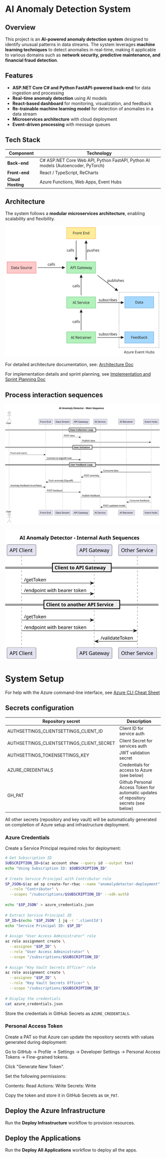 # AI Anomaly Detection System

## Overview

This project is an **AI-powered anomaly detection system** designed to identify unusual patterns in data streams. The system leverages **machine learning techniques** to detect anomalies in real-time, making it applicable to various domains such as **network security, predictive maintenance, and financial fraud detection**.

## Features

- **ASP.NET Core C# and Python FastAPI-powered back-end** for data ingestion and processing
- **Real-time anomaly detection** using AI models
- **React-based dashboard** for monitoring, visualization, and feedback
- **Re-trainable machine learning model** for detection of anomalies in a data stream
- **Microservices architecture** with cloud deployment
- **Event-driven processing** with message queues

## Tech Stack

| Component       | Technology |
|----------------|------------|
| **Back-end**   | C# ASP.NET Core Web API, Python FastAPI, Python AI models (Autoencoder, PyTorch) |
| **Front-end**  | React / TypeScript, ReCharts |
| **Cloud Hosting** | Azure Functions, Web Apps, Event Hubs |

## Architecture

The system follows a **modular microservices architecture**, enabling scalability and flexibility.

![Architecture Diagram](docs/architecture.svg)

For detailed architecture documentation, see: [Architecture Doc](docs/architecture.pdf)

For implementation details and sprint planning, see [Implementation and Sprint Planning Doc](docs/implementation.pdf)

## Process interaction sequences

![Main Sequence diagram](docs/sequence-main.svg)

![Auth Sequence diagram](docs/sequence-auth.svg)

# System Setup

For help with the Azure command-line interface, see [Azure CLI Cheat Sheet](docs/azure_cheat_sheet.md)

## Secrets configuration

|Repository secret | Description |
|------------------|-------------|
| AUTHSETTINGS_CLIENTSETTINGS_CLIENT_ID | Client ID for service auth |
| AUTHSETTINGS_CLIENTSETTINGS_CLIENT_SECRET | Client Secret for services auth |
| AUTHSETTINGS_TOKENSETTINGS_KEY | JWT validation secret |
| AZURE_CREDENTIALS | Credentials for access to Azure (see below) |
| GH_PAT | Github Personal Access Token for automatic updates of repository secrets (see below) |

All other secrets (repository and key vault) will be automatically generated on completion of Azure setup and infrastructure deployment.

### Azure Credentials

Create a Service Principal required roles for deployment:

```sh
# Get Subscription ID
SUBSCRIPTION_ID=$(az account show --query id --output tsv)
echo "Using Subscription ID: $SUBSCRIPTION_ID"

# Create Service Principal with Contributor role
SP_JSON=$(az ad sp create-for-rbac --name "anomalydetector-deployment" \
  --role "Contributor" \
  --scopes "/subscriptions/$SUBSCRIPTION_ID" --sdk-auth)

echo "$SP_JSON" > azure_credentials.json

# Extract Service Principal ID
SP_ID=$(echo "$SP_JSON" | jq -r '.clientId')
echo "Service Principal ID: $SP_ID"

# Assign "User Access Administrator" role
az role assignment create \
  --assignee "$SP_ID" \
  --role "User Access Administrator" \
  --scope "/subscriptions/$SUBSCRIPTION_ID"

# Assign "Key Vault Secrets Officer" role 
az role assignment create \
  --assignee "$SP_ID" \
  --role "Key Vault Secrets Officer" \
  --scope "/subscriptions/$SUBSCRIPTION_ID"

# Display the credentials
cat azure_credentials.json
```

Store the credentials in GitHub Secrets as `AZURE_CREDENTIALS`.

### Personal Access Token

Create a PAT so that Azure can update the repository secrets with values generated during deployment:
 
Go to GitHub → Profile → Settings → Developer Settings → Personal Access Tokens → Fine-grained tokens.

Click "Generate New Token".

Set the following permissions:

Contents: Read
Actions: Write
Secrets: Write

Copy the token and store it in GitHub Secrets as `GH_PAT`.

## Deploy the Azure Infrastructure

Run the **Deploy Infrastructure** workflow to provision resources.

## Deploy the Applications

Run the **Deploy All Applications** workflow to deploy all the apps. 

